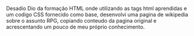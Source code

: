 Desadio Dio da formação HTML onde utilizando as tags html aprendidas e um codigo CSS fornecido como base, desenvolvi uma pagina de wikipedia sobre o assunto RPG, copiando conteudo da pagina original e acrescentando um pouco de meu próprio conhecimento.
